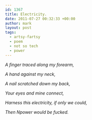 ```yaml
---
id: 1367
title: Electricity.
date: 2011-07-27 00:32:33 +00:00
author: mark
layout: post
tags:
  - artsy-fartsy
  - poem
  - not so tech
  - power
---
```

_A finger traced along my forearm,_
  
_A hand against my neck,_
  
_A nail scratched down my back,_
  
_Your eyes and mine connect,_
  
_Harness this electricity, if only we could,_
  
_Then Npower would be fucked._
